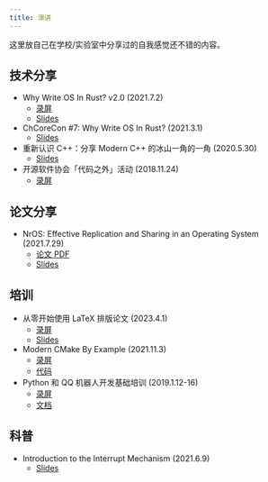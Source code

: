 ```yaml
---
title: 演讲
---
```


这里放自己在学校/实验室中分享过的自我感觉还不错的内容。

## 技术分享

- Why Write OS In Rust? v2.0 (2021.7.2)
    - [录屏](https://www.bilibili.com/video/BV1tP4y1x7h7)
    - [Slides](/raw/slides/write-os-in-rust-2.0/slides.html)
- ChCoreCon #7: Why Write OS In Rust? (2021.3.1)
    - [Slides](/raw/slides/write-os-in-rust/slides.html)
- 重新认识 C++：分享 Modern C++ 的冰山一角的一角 (2020.5.30)
    - [Slides](https://slides.com/richardchien/cczu-osa-meet-cpp)
- 开源软件协会「代码之外」活动 (2018.11.24)
    - [录屏](https://www.bilibili.com/video/BV1Ut411y7vn)

## 论文分享

- NrOS: Effective Replication and Sharing in an Operating System (2021.7.29)
    - [论文 PDF](https://www.usenix.org/system/files/osdi21-bhardwaj.pdf)
    - [Slides](/raw/slides/nros/)

## 培训

- 从零开始使用 LaTeX 排版论文 (2023.4.1)
    - [录屏](https://www.bilibili.com/video/BV1Z24y157GM)
    - [Slides](https://github.com/sjtug/sjtulib-latex-talk/releases/tag/2023-spring)
- Modern CMake By Example (2021.11.3)
    - [录屏](https://www.bilibili.com/video/BV1Yv4y1g7fq)
    - [代码](https://github.com/richardchien/modern-cmake-by-example)
- Python 和 QQ 机器人开发基础培训 (2019.1.12-16)
    - [录屏](https://www.bilibili.com/video/BV19t411679V)
    - [文档](https://shimo.im/docs/yb89I6ct1Ooy1mOA)

## 科普

- Introduction to the Interrupt Mechanism (2021.6.9)
    - [Slides](/raw/slides/interrupt/)
